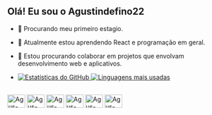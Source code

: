 ## Olá! Eu sou o Agustindefino22

- 🔭 Procurando meu primeiro estagio.
- 🌱 Atualmente estou aprendendo React e programação em geral.
- 👯 Estou procurando colaborar em projetos que envolvam desenvolvimento web e aplicativos.

- <div>
  <a href="https://beacons.ai/agustindefino22" target="_blank">
    <img src="https://github-readme-stats.vercel.app/api?username=agustindefino22&show_icons=true&theme=dark&include_all_commits=true&count_private=true" alt="Estatísticas do GitHub" />
    <img src="https://github-readme-stats.vercel.app/api/top-langs/?username=agustindefino22&layout=compact&langs_count=10&theme=dark" alt="Linguagens mais usadas" />
  </a>
</div>

<div style="display: inline_block" ><br>
  <img align="center" alt="Agus-JavaScript" height="30" width="40" src="https://cdn.jsdelivr.net/gh/devicons/devicon@latest/icons/javascript/javascript-original.svg"/>
  <img align="center" alt="Agus-React" height="30" width="40" src="https://cdn.jsdelivr.net/gh/devicons/devicon@latest/icons/react/react-original.svg" />
  <img align="center" alt="Agus-CSS" height="30" width="40" src="https://cdn.jsdelivr.net/gh/devicons/devicon@latest/icons/css3/css3-original.svg" />
  <img align="center" alt="Agus-HTML" height="30" width="40" src="https://cdn.jsdelivr.net/gh/devicons/devicon@latest/icons/html5/html5-original.svg"/>
  <img align="center" alt="Agus-LINKEDIN" height="30" width="40" src="https://cdn.jsdelivr.net/gh/devicons/devicon@latest/icons/linkedin/linkedin-original.svg"/>
  <img align="center" alt="Agus-MySQL" height="30" width="40"  src="https://cdn.jsdelivr.net/gh/devicons/devicon@latest/icons/mysql/mysql-original.svg" />
</div>

